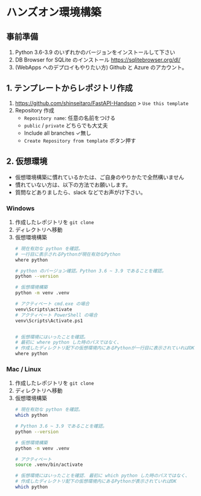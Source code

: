 # ハンズオン環境構築 

## 事前準備

1. Python 3.6-3.9 のいずれかのバージョンをインストールして下さい
1. DB Browser for SQLite のインストール  https://sqlitebrowser.org/dl/
1. (WebApps へのデプロイもやりたい方) Github と Azure のアカウント。


## 1. テンプレートからレポジトリ作成
1. https://github.com/shinseitaro/FastAPI-Handson > `Use this template` 
1. Repository 作成
    - `Repository name`: 任意の名前をつける  
    - `public` / `private` どちらでも大丈夫 
    - Include all branches ✓無し
    - `Create Repository from template` ボタン押す

## 2. 仮想環境

- 仮想環境構築に慣れているかたは、ご自身のやりかたで全然構いません
- 慣れていない方は、以下の方法でお願いします。
- 質問などありましたら、slack などでお声がけ下さい。


### Windows 
1. 作成したレポジトリを `git clone`
1. ディレクトリへ移動
1. 仮想環境構築
    ```bash
    # 現在有効な python を確認。
    # 一行目に表示されるPythonが現在有効なPython
    where python

    # python のバージョン確認。Python 3.6 ~ 3.9 であることを確認。
    python --version 

    # 仮想環境構築
    python -m venv .venv

    # アクティベート cmd.exe の場合
    venv\Scripts\activate 
    # アクティベート PowerShell の場合
    venv\Scripts\Activate.ps1
   

    # 仮想環境にはいったことを確認。
    # 最初に where python した時のパスではなく、
    # 作成したディレクトリ配下の仮想環境内にあるPythonが一行目に表示されていればOK
    where python
    ```
    
### Mac / Linux 
1. 作成したレポジトリを `git clone`
1. ディレクトリへ移動
1.  仮想環境構築
    ```bash
    # 現在有効な python を確認。
    which python 

    # Python 3.6 ~ 3.9 であることを確認。
    python --version 

    # 仮想環境構築 
    python -m venv .venv

    # アクティベート
    source .venv/bin/activate

    # 仮想環境にはいったことを確認. 最初に which python した時のパスではなく、
    # 作成したディレクトリ配下の仮想環境内にあるPythonが表示されていればOK
    which python
    ```
